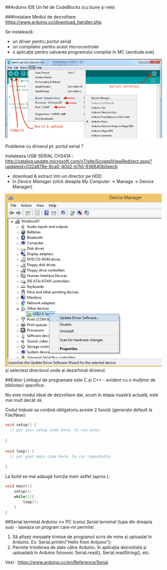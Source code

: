 ##Arduino IDE
Un fel de CodeBlocks (cu bune și rele)

###Instalare
Mediul de dezvoltare: https://www.arduino.cc/download_handler.php


Se instalează:
 - un driver pentru portul serial 
 - un compilator pentru acest microcontroler
 - o aplicație pentru salvarea programului compilat în MC (avrdude.exe)
 

![Arduino IDE](ArduinoIDE.png)



Probleme cu driverul pt. portul serial ? 

Instaleaza USB-SERIAL CH341A :
http://catalog.update.microsoft.com/v7/site/ScopedViewRedirect.aspx?updateid=032a878e-8ca0-40d2-b7b1-936640b0eecb
 - download & extract într-un director pe HDD
 - în _Device Manager_ (click dreapta _My Computer_ -> Manage -> Device Manager)  

![Device manager](CH340-windows-driver-installation.png)
și selectezi directorul unde ai dezarhivat driverul. 

##Editor
Limbajul de programare este C și C++ - evident cu o mulțime de biblioteci specifice.

Nu este modul ideal de dezvoltare dar, acum în etapa noastră actuală, este mai mult decât ok.

Codul trebuie sa conțină obligatoriu aceste 2 funcții (generate default la File/New):
```cpp
void setup() {
  // put your setup code here, to run once:

}

void loop() {
  // put your main code here, to run repeatedly:

}
```
La build se mai adaugă funcția main astfel (aprox.):

```Cpp
void main(){
	setup();
	while(1){
		loop();
	}
}
```

##Serial terminal Arduino <-> PC
Iconul _Serial terminal_ (lupa din dreapta sus) - laseaza un program care-mi permite:

1. Să afișez mesajele trimise de programul scris de mine și uploadat în Arduino. Ex: Serial.println("Hello from Arduino");
2. Permite trimiterea de date către Arduino. În aplicația dezvoltată și uploadată în Arduino folosesc Serial.read(), Serial.readString(), etc.

Vezi : https://www.arduino.cc/en/Reference/Serial
